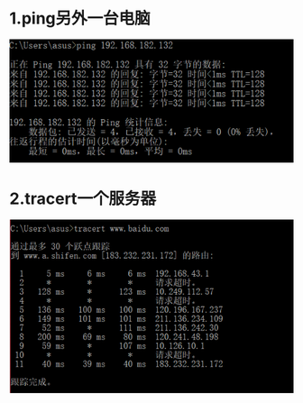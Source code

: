 # 1.ping另外一台电脑
![ping](https://github.com/Miyooou/Networks_And_Distributed_Computing_Homework/blob/master/ping.png)
# 2.tracert一个服务器
![tracert](https://github.com/Miyooou/Networks_And_Distributed_Computing_Homework/blob/master/tracert.png)
